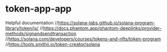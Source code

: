 # token-app-app

Helpful documentation
//https://solana-labs.github.io/solana-program-library/token/js/
//https://docs.phantom.app/phantom-deeplinks/provider-methods/signandsendtransaction
//https://solana.com/developers/courses/tokens-and-nfts/token-program
//https://tools.smithii.io/token-creator/solana